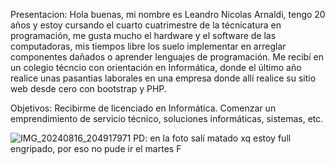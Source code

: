 Presentacion:
Hola buenas, mi nombre es Leandro Nicolas Arnaldi, tengo 20 años y estoy cursando el cuarto cuatrimestre de la técnicatura en programación, me gusta mucho el hardware y el software de las computadoras, mis tiempos libre los suelo implementar en arreglar componentes dañados o aprender lenguajes de programación. Me recibí en un colegio técncio con orientación en Informática, donde el último año realice unas pasantias laborales en una empresa donde allí realice su sitio web desde cero con bootstrap y PHP. 

Objetivos:
Recibirme de licenciado en Informática.
Comenzar un emprendimiento de servicio técnico, soluciones informáticas, sistemas, etc.

![IMG_20240816_204917971](https://github.com/user-attachments/assets/054790f0-3f54-4255-9333-37c6d84eeb79)
PD: en la foto salí matado xq estoy full engripado, por eso no pude ir el martes F
